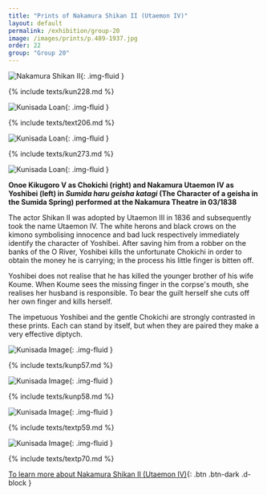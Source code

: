 ```yaml
---
title: "Prints of Nakamura Shikan II (Utaemon IV)"
layout: default
permalink: /exhibition/group-20
image: /images/prints/p.489-1937.jpg
order: 22
group: "Group 20"
---
```


![Nakamura Shikan II](/images/prints/kunisada_loan_228.jpg){: .img-fluid }

{% include texts/kun228.md %}

![Kunisada Loan ](/images/prints/kunisada_loan_206.jpg){: .img-fluid }

{% include texts/text206.md %}

![Kunisada Loan ](/images/prints/kunisada_loan_273.jpg){: .img-fluid }

{% include texts/kun273.md %}

![Kunisada Loan ](/images/prints/kunisada_loan_311.jpg){: .img-fluid }

**Onoe Kikugoro V as Chokichi (right) and Nakamura Utaemon IV as Yoshibei (left) in _Sumida haru geisha katagi_ (The Character of a geisha in the Sumida Spring) performed at the Nakamura Theatre in 03/1838**

The actor Shikan II was adopted by Utaemon III in 1836 and subsequently took the name Utaemon IV. The white herons and black crows on the kimono symbolising innocence and bad luck respectively immediately identify the character of Yoshibei. After saving him from a robber on the banks of the O River, Yoshibei kills the unfortunate Chokichi in order to obtain the money he is carrying; in the process his little finger is bitten off.

Yoshibei does not realise that he has killed the younger brother of his wife Koume. When Koume sees the missing finger in the corpse's mouth, she realises her husband is responsible. To bear the guilt herself she cuts off her own finger and kills herself.

The impetuous Yoshibei and the gentle Chokichi are strongly contrasted in these prints. Each can stand by itself, but when they are paired they make a very effective diptych.

![Kunisada Image](/images/prints/p.57-1999.jpg){: .img-fluid }

{% include texts/kunp57.md %}

![Kunisada Image](/images/prints/p.58-1999.jpg){: .img-fluid }

{% include texts/kunp58.md %}

![Kunisada Image](/images/prints/p.59-1999.jpg){: .img-fluid }

{% include texts/textp59.md %}

![Kunisada Image](/images/prints/p.70-1999.jpg){: .img-fluid }

{% include texts/textp70.md %}

[To learn more about Nakamura Shikan II (Utaemon IV)](/context/textS){: .btn .btn-dark .d-block }
